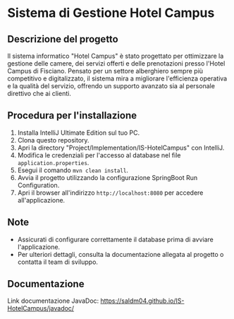# Sistema di Gestione Hotel Campus

## Descrizione del progetto

Il sistema informatico "Hotel Campus" è stato progettato per ottimizzare la gestione delle camere, dei servizi offerti e delle prenotazioni presso l'Hotel Campus di Fisciano. Pensato per un settore alberghiero sempre più competitivo e digitalizzato, il sistema mira a migliorare l'efficienza operativa e la qualità del servizio, offrendo un supporto avanzato sia al personale direttivo che ai clienti.

## Procedura per l'installazione

1. Installa IntelliJ Ultimate Edition sul tuo PC.
2. Clona questo repository.
3. Apri la directory "Project/Implementation/IS-HotelCampus" con IntelliJ.
4. Modifica le credenziali per l'accesso al database nel file `application.properties`.
5. Esegui il comando `mvn clean install`.
6. Avvia il progetto utilizzando la configurazione SpringBoot Run Configuration.
7. Apri il browser all'indirizzo `http://localhost:8080` per accedere all'applicazione.

## Note

- Assicurati di configurare correttamente il database prima di avviare l'applicazione.
- Per ulteriori dettagli, consulta la documentazione allegata al progetto o contatta il team di sviluppo.

## Documentazione
Link documentazione JavaDoc: https://saldm04.github.io/IS-HotelCampus/javadoc/
